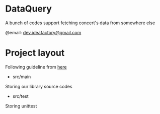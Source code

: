 # DataQuery

A bunch of codes support fetching concert's data from somewhere else

@email: dev.ideafactory@gmail.com 

# Project layout

Following guideline from [here][1]

* src/main

Storing our library source codes

* src/test

Storing unittest

[1]: http://maven.apache.org/guides/introduction/introduction-to-the-standard-directory-layout.html
